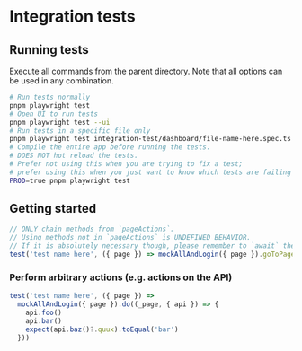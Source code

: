 # Integration tests

## Running tests

Execute all commands from the parent directory.
Note that all options can be used in any combination.

```sh
# Run tests normally
pnpm playwright test
# Open UI to run tests
pnpm playwright test --ui
# Run tests in a specific file only
pnpm playwright test integration-test/dashboard/file-name-here.spec.ts
# Compile the entire app before running the tests.
# DOES NOT hot reload the tests.
# Prefer not using this when you are trying to fix a test;
# prefer using this when you just want to know which tests are failing (if any).
PROD=true pnpm playwright test
```

## Getting started

```ts
// ONLY chain methods from `pageActions`.
// Using methods not in `pageActions` is UNDEFINED BEHAVIOR.
// If it is absolutely necessary though, please remember to `await` the method chain.
test('test name here', ({ page }) => mockAllAndLogin({ page }).goToPage.drive())
```

### Perform arbitrary actions (e.g. actions on the API)

```ts
test('test name here', ({ page }) =>
  mockAllAndLogin({ page }).do((_page, { api }) => {
    api.foo()
    api.bar()
    expect(api.baz()?.quux).toEqual('bar')
  }))
```
